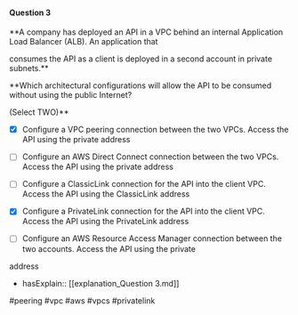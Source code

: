 #### Question  3


**A company has deployed an API in a VPC behind an internal Application Load Balancer (ALB). An application that

consumes the API as a client is deployed in a second account in private subnets.**


**Which architectural configurations will allow the API to be consumed without using the public Internet?

(Select TWO)**


- [x] Configure a VPC peering connection between the two VPCs. Access the API using the private address


- [ ] Configure an AWS Direct Connect connection between the two VPCs. Access the API using the private address


- [ ] Configure a ClassicLink connection for the API into the client VPC. Access the API using the ClassicLink address


- [x] Configure a PrivateLink connection for the API into the client VPC. Access the API using the PrivateLink address


- [ ] Configure an AWS Resource Access Manager connection between the two accounts. Access the API using the private

address



- hasExplain:: [[explanation_Question  3.md]]

#peering #vpc #aws #vpcs #privatelink 